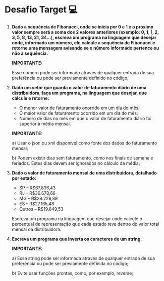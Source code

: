 # Desafio Target 💻

1. **Dado a sequência de Fibonacci, onde se inicia por 0 e 1 e o próximo valor sempre será a soma dos 2 valores anteriores (exemplo: 0, 1, 1, 2, 3, 5, 8, 13, 21, 34...), escreva um programa na linguagem que desejar onde, informado um número, ele calcule a sequência de Fibonacci e retorne uma mensagem avisando se o número informado pertence ou não a sequência.**

   <p><strong>IMPORTANTE:</strong></p>
    <p>Esse número pode ser informado através de qualquer entrada de sua preferência ou pode ser previamente definido no código;</p>
2. **Dado um vetor que guarda o valor de faturamento diário de uma distribuidora, faça um programa, na linguagem que desejar, que calcule e retorne:**

   - O menor valor de faturamento ocorrido em um dia do mês;
   - O maior valor de faturamento ocorrido em um dia do mês;
   - Número de dias no mês em que o valor de faturamento diário foi superior à média mensal.

   <p><strong>IMPORTANTE:</strong></p>
    <p>a) Usar o json ou xml disponível como fonte dos dados do faturamento mensal;</p>
    <p>b) Podem existir dias sem faturamento, como nos finais de semana e feriados. Estes dias devem ser ignorados no cálculo da média;</p>
3. **Dado o valor de faturamento mensal de uma distribuidora, detalhado por estado:**

   - SP – R$67.836,43
   - RJ – R$36.678,66
   - MG – R$29.229,88
   - ES – R$27.165,48
   - Outros – R$19.849,53

   <p>Escreva um programa na linguagem que desejar onde calcule o percentual de representação que cada estado teve dentro do valor total mensal da distribuidora.</p>
4. **Escreva um programa que inverta os caracteres de um string.**

   <p><strong>IMPORTANTE:</strong></p>
    <p> a) Essa string pode ser informada através de qualquer entrada de sua preferência ou pode ser previamente definida no código;</p>
    <p>b) Evite usar funções prontas, como, por exemplo, reverse;</p>
